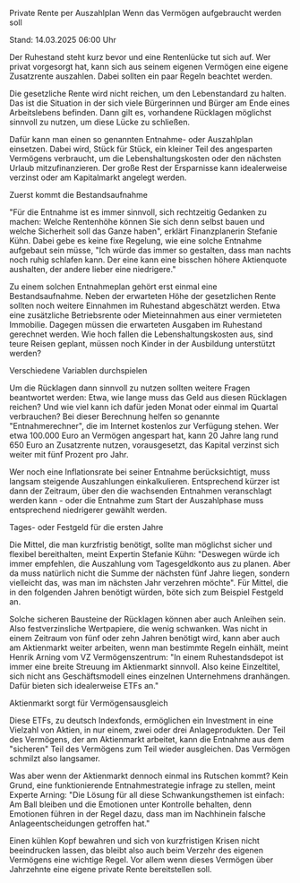 
Private Rente per Auszahlplan
Wenn das Vermögen aufgebraucht werden soll


Stand: 14.03.2025 06:00 Uhr


Der Ruhestand steht kurz bevor und eine Rentenlücke tut sich auf. Wer privat vorgesorgt hat, kann sich aus seinem eigenen Vermögen eine eigene Zusatzrente auszahlen. Dabei sollten ein paar Regeln beachtet werden.



Die gesetzliche Rente wird nicht reichen, um den Lebenstandard zu halten. Das ist die Situation in der sich viele Bürgerinnen und Bürger am Ende eines Arbeitslebens befinden. Dann gilt es, vorhandene Rücklagen möglichst sinnvoll zu nutzen, um diese Lücke zu schließen.


Dafür kann man einen so genannten Entnahme- oder Auszahlplan einsetzen. Dabei wird, Stück für Stück, ein kleiner Teil des angesparten Vermögens verbraucht, um die Lebenshaltungskosten oder den nächsten Urlaub mitzufinanzieren. Der große Rest der Ersparnisse kann idealerweise verzinst oder am Kapitalmarkt angelegt werden.

Zuerst kommt die Bestandsaufnahme


"Für die Entnahme ist es immer sinnvoll, sich rechtzeitig Gedanken zu machen: Welche Rentenhöhe können Sie sich denn selbst bauen und welche Sicherheit soll das Ganze haben", erklärt Finanzplanerin Stefanie Kühn. Dabei gebe es keine fixe Regelung, wie eine solche Entnahme aufgebaut sein müsse, "Ich würde das immer so gestalten, dass man nachts noch ruhig schlafen kann. Der eine kann eine bisschen höhere Aktienquote aushalten, der andere lieber eine niedrigere."


Zu einem solchen Entnahmeplan gehört erst einmal eine Bestandsaufnahme. Neben der erwarteten Höhe der gesetzlichen Rente sollten noch weitere Einnahmen im Ruhestand abgeschätzt werden. Etwa eine zusätzliche Betriebsrente oder Mieteinnahmen aus einer vermieteten Immobilie. Dagegen müssen die erwarteten Ausgaben im Ruhestand gerechnet werden. Wie hoch fallen die Lebenshaltungskosten aus, sind teure Reisen geplant, müssen noch Kinder in der Ausbildung unterstützt werden?

Verschiedene Variablen durchspielen


Um die Rücklagen dann sinnvoll zu nutzen sollten weitere Fragen beantwortet werden: Etwa, wie lange muss das Geld aus diesen Rücklagen reichen? Und wie viel kann ich dafür jeden Monat oder einmal im Quartal verbrauchen? Bei dieser Berechnung helfen so genannte "Entnahmerechner", die im Internet kostenlos zur Verfügung stehen. Wer etwa 100.000 Euro an Vermögen angespart hat, kann 20 Jahre lang rund 650 Euro an Zusatzrente nutzen, vorausgesetzt, das Kapital verzinst sich weiter mit fünf Prozent pro Jahr.


Wer noch eine Inflationsrate bei seiner Entnahme berücksichtigt, muss langsam steigende Auszahlungen einkalkulieren. Entsprechend kürzer ist dann der Zeitraum, über den die wachsenden Entnahmen veranschlagt werden kann - oder die Entnahme zum Start der Auszahlphase muss entsprechend niedrigerer gewählt werden.

Tages- oder Festgeld für die ersten Jahre


Die Mittel, die man kurzfristig benötigt, sollte man möglichst sicher und flexibel bereithalten, meint Expertin Stefanie Kühn: "Deswegen würde ich immer empfehlen, die Auszahlung vom Tagesgeldkonto aus zu planen. Aber da muss natürlich nicht die Summe der nächsten fünf Jahre liegen, sondern vielleicht das, was man im nächsten Jahr verzehren möchte". Für Mittel, die in den folgenden Jahren benötigt würden, böte sich zum Beispiel Festgeld an.


Solche sicheren Bausteine der Rücklagen können aber auch Anleihen sein. Also festverzinsliche Wertpapiere, die wenig schwanken. Was nicht in einem Zeitraum von fünf oder zehn Jahren benötigt wird, kann aber auch am Aktienmarkt weiter arbeiten, wenn man bestimmte Regeln einhält, meint Henrik Arning vom VZ Vermögenszentrum: "In einem Ruhestandsdepot ist immer eine breite Streuung im Aktienmarkt sinnvoll. Also keine Einzeltitel, sich nicht ans Geschäftsmodell eines einzelnen Unternehmens dranhängen. Dafür bieten sich idealerweise ETFs an."

Aktienmarkt sorgt für Vermögensausgleich


Diese ETFs, zu deutsch Indexfonds, ermöglichen ein Investment in eine Vielzahl von Aktien, in nur einem, zwei oder drei Anlageprodukten. Der Teil des Vermögens, der am Aktienmarkt arbeitet, kann die Entnahme aus dem "sicheren" Teil des Vermögens zum Teil wieder ausgleichen. Das Vermögen schmilzt also langsamer.


Was aber wenn der Aktienmarkt dennoch einmal ins Rutschen kommt? Kein Grund, eine funktionierende Entnahmestrategie infrage zu stellen, meint Experte Arning: "Die Lösung für all diese Schwankungsthemen ist einfach: Am Ball bleiben und die Emotionen unter Kontrolle behalten, denn Emotionen führen in der Regel dazu, dass man im Nachhinein falsche Anlageentscheidungen getroffen hat."


Einen kühlen Kopf bewahren und sich von kurzfristigen Krisen nicht beeindrucken lassen, das bleibt also auch beim Verzehr des eigenen Vermögens eine wichtige Regel. Vor allem wenn dieses Vermögen über Jahrzehnte eine eigene private Rente bereitstellen soll.

